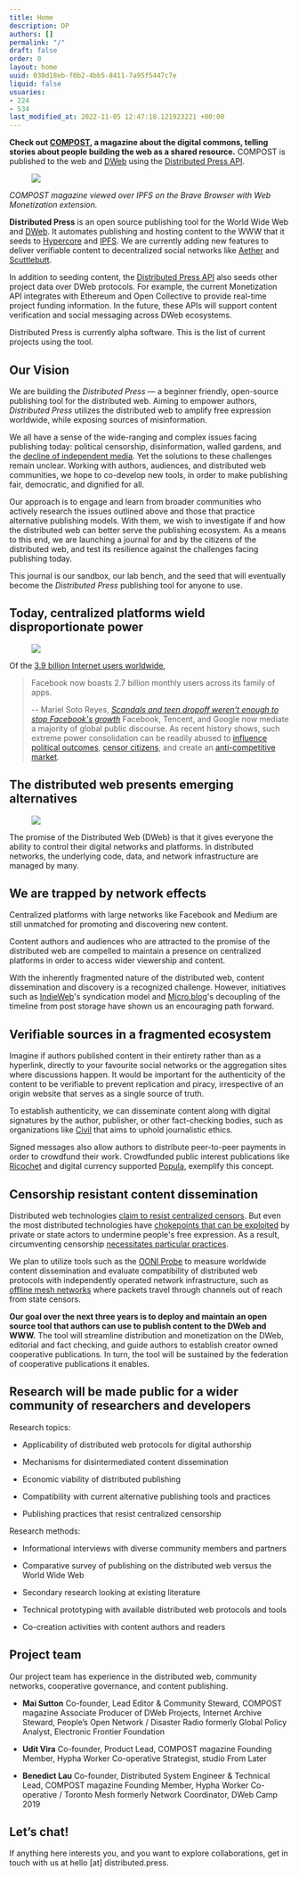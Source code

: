 ```yaml
---
title: Home
description: DP
authors: []
permalink: "/"
draft: false
order: 0
layout: home
uuid: 030d18eb-f0b2-4bb5-8411-7a95f5447c7e
liquid: false
usuaries:
- 224
- 534
last_modified_at: 2022-11-05 12:47:18.121923221 +00:00
---
```


<p><strong>Check out <a href="https://compost.digital" rel="noopener" referrerpolicy="strict-origin-when-cross-origin">COMPOST</a>, a magazine about the digital commons, telling stories about people building the web as a shared resource.</strong> COMPOST is published to the web and <a href="https://getdweb.net" rel="noopener" referrerpolicy="strict-origin-when-cross-origin">DWeb</a> using the <a href="https://github.com/hyphacoop/api.distributed.press" rel="noopener" referrerpolicy="strict-origin-when-cross-origin">Distributed Press API</a>.</p><figure><img src="https://panel.sutty.nl/rails/active_storage/blobs/eyJfcmFpbHMiOnsibWVzc2FnZSI6IkJBaHBBdjAvIiwiZXhwIjpudWxsLCJwdXIiOiJibG9iX2lkIn19--96f931894b37c9600b9d3a8e14b36dac031ef782/2021-03-06-one-brave-ipns.png" class="img-fluid"></figure><p><em>COMPOST magazine viewed over IPFS on the Brave Browser with Web Monetization extension.</em></p><p></p><p><strong>Distributed Press</strong> is an open source publishing tool for the World Wide Web and <a href="https://getdweb.net" rel="noopener" referrerpolicy="strict-origin-when-cross-origin">DWeb</a>. It automates publishing and hosting content to the WWW that it seeds to <a href="https://hypercore-protocol.org/" rel="noopener" referrerpolicy="strict-origin-when-cross-origin">Hypercore</a> and <a href="https://ipfs.io" rel="noopener" referrerpolicy="strict-origin-when-cross-origin">IPFS</a>. We are currently adding new features to deliver verifiable content to decentralized social networks like <a href="https://getaether.net/" rel="noopener" referrerpolicy="strict-origin-when-cross-origin">Aether</a> and <a href="https://scuttlebutt.nz/" rel="noopener" referrerpolicy="strict-origin-when-cross-origin">Scuttlebutt</a>.</p><p>In addition to seeding content, the <a href="https://github.com/hyphacoop/api.distributed.press" rel="noopener" referrerpolicy="strict-origin-when-cross-origin">Distributed Press API</a> also seeds other project data over DWeb protocols. For example, the current Monetization API integrates with Ethereum and Open Collective to provide real-time project funding information. In the future, these APIs will support content verification and social messaging across DWeb ecosystems.</p><p>Distributed Press is currently alpha software. This is the list of current projects using the tool.</p><h2 id="our-vision">Our Vision</h2><p>We are building the <em>Distributed Press</em> — a beginner friendly, open-source publishing tool for the distributed web. Aiming to empower authors, <em>Distributed Press</em> utilizes the distributed web to amplify free expression worldwide, while exposing sources of misinformation.</p><p>We all have a sense of the wide-ranging and complex issues facing publishing today: political censorship, disinformation, walled gardens, and the <a href="https://www.cima.ned.org/publication/confronting-the-crisis-in-independent-media/" rel="noopener" referrerpolicy="strict-origin-when-cross-origin">decline of independent media</a>. Yet the solutions to these challenges remain unclear. Working with authors, audiences, and distributed web communities, we hope to co-develop new tools, in order to make publishing fair, democratic, and dignified for all.</p><p>Our approach is to engage and learn from broader communities who actively research the issues outlined above and those that practice alternative publishing models. With them, we wish to investigate if and how the distributed web can better serve the publishing ecosystem. As a means to this end, we are launching a journal for and by the citizens of the distributed web, and test its resilience against the challenges facing publishing today.</p><p>This journal is our sandbox, our lab bench, and the seed that will eventually become the <em>Distributed Press</em> publishing tool for anyone to use.</p><h2 id="today-centralized-platforms-wield-disproportionate-power">Today, centralized platforms wield disproportionate power</h2><figure><img src="https://panel.sutty.nl/rails/active_storage/blobs/eyJfcmFpbHMiOnsibWVzc2FnZSI6IkJBaHBBdjgvIiwiZXhwIjpudWxsLCJwdXIiOiJibG9iX2lkIn19--fd8081cf5cf38e3664aeedac5313b54162139dca/Layer_7.png" class="img-fluid"></figure><p></p><p>Of the <a href="https://www.statista.com/topics/1145/internet-usage-worldwide/" rel="noopener" referrerpolicy="strict-origin-when-cross-origin">3.9 billion Internet users worldwide</a>,</p><blockquote class="blockquote">
<p>Facebook now boasts 2.7 billion monthly users across its family of apps.</p>
<p>-- Mariel Soto Reyes, <em><a href="https://www.businessinsider.com/facebook-grew-monthly-average-users-in-q1-2019-4" rel="noopener" referrerpolicy="strict-origin-when-cross-origin">Scandals and teen dropoff weren't enough to stop Facebook's growth</a></em> Facebook, Tencent, and Google now mediate a majority of global public discourse. As recent history shows, such extreme power consolidation can be readily abused to <a href="https://en.wikipedia.org/wiki/Facebook%E2%80%93Cambridge_Analytica_data_scandal" rel="noopener" referrerpolicy="strict-origin-when-cross-origin">influence political outcomes</a>, <a href="https://citizenlab.ca/tag/wechat/" rel="noopener" referrerpolicy="strict-origin-when-cross-origin">censor citizens</a>, and create an <a href="https://ec.europa.eu/commission/presscorner/detail/en/IP_19_1770" rel="noopener" referrerpolicy="strict-origin-when-cross-origin">anti-competitive market</a>.</p>
</blockquote><h2 id="the-distributed-web-presents-emerging-alternatives">The distributed web presents emerging alternatives</h2><figure><img src="https://panel.sutty.nl/rails/active_storage/blobs/eyJfcmFpbHMiOnsibWVzc2FnZSI6IkJBaHBBZ0JBIiwiZXhwIjpudWxsLCJwdXIiOiJibG9iX2lkIn19--11e677254d6df93261f83427d8b1dbab1f52ded1/Layer_8.png" class="img-fluid"></figure><p></p><p>The promise of the Distributed Web (DWeb) is that it gives everyone the ability to control their digital networks and platforms. In distributed networks, the underlying code, data, and network infrastructure are managed by many.</p><h2 id="we-are-trapped-by-network-effects">We are trapped by network effects</h2><p>Centralized platforms with large networks like Facebook and Medium are still unmatched for promoting and discovering new content.</p><p>Content authors and audiences who are attracted to the promise of the distributed web are compelled to maintain a presence on centralized platforms in order to access wider viewership and content.</p><p>With the inherently fragmented nature of the distributed web, content dissemination and discovery is a recognized challenge. However, initiatives such as <a href="https://indieweb.org" rel="noopener" referrerpolicy="strict-origin-when-cross-origin">IndieWeb</a>'s syndication model and <a href="https://micro.blog" rel="noopener" referrerpolicy="strict-origin-when-cross-origin">Micro.blog</a>'s decoupling of the timeline from post storage have shown us an encouraging path forward.</p><h2 id="verifiable-sources-in-a-fragmented-ecosystem">Verifiable sources in a fragmented ecosystem</h2><p>Imagine if authors published content in their entirety rather than as a hyperlink, directly to your favourite social networks or the aggregation sites where discussions happen. It would be important for the authenticity of the content to be verifiable to prevent replication and piracy, irrespective of an origin website that serves as a single source of truth.</p><p>To establish authenticity, we can disseminate content along with digital signatures by the author, publisher, or other fact-checking bodies, such as organizations like <a href="https://civil.co" rel="noopener" referrerpolicy="strict-origin-when-cross-origin">Civil</a> that aims to uphold journalistic ethics.</p><p>Signed messages also allow authors to distribute peer-to-peer payments in order to crowdfund their work. Crowdfunded public interest publications like <a href="https://ricochet.media" rel="noopener" referrerpolicy="strict-origin-when-cross-origin">Ricochet</a> and digital currency supported <a href="https://popula.com" rel="noopener" referrerpolicy="strict-origin-when-cross-origin">Popula</a>, exemplify this concept.</p><h2 id="censorship-resistant-content-dissemination">Censorship resistant content dissemination</h2><p>Distributed web technologies <a href="https://ipfs.io/blog/24-uncensorable-wikipedia/" rel="noopener" referrerpolicy="strict-origin-when-cross-origin">claim to resist centralized censors</a>. But even the most distributed technologies have <a href="https://github.com/ipfs/ipfs/issues/419" rel="noopener" referrerpolicy="strict-origin-when-cross-origin">chokepoints that can be exploited</a> by private or state actors to undermine people's free expression. As a result, circumventing censorship <a href="https://github.com/ipfs/notes/issues/281" rel="noopener" referrerpolicy="strict-origin-when-cross-origin">necessitates particular practices</a>.</p><p>We plan to utilize tools such as the <a href="https://ooni.org/nettest/" rel="noopener" referrerpolicy="strict-origin-when-cross-origin">OONI Probe</a> to measure worldwide content dissemination and evaluate compatibility of distributed web protocols with independently operated network infrastructure, such as <a href="https://edgeryders.eu/t/a-radically-new-internet-a-study-on-p2p-protocols-and-mesh-networks/9802" rel="noopener" referrerpolicy="strict-origin-when-cross-origin">offline mesh networks</a> where packets travel through channels out of reach from state censors.</p><p><strong>Our goal over the next three years is to deploy and maintain an open source tool that authors can use to publish content to the DWeb and WWW.</strong> The tool will streamline distribution and monetization on the DWeb, editorial and fact checking, and guide authors to establish creator owned cooperative publications. In turn, the tool will be sustained by the federation of cooperative publications it enables.</p><h2 id="research-will-be-made-public-for-a-wider-community-of-researchers-and-developers">Research will be made public for a wider community of researchers and developers</h2><p>Research topics:</p><ul>
<li><p>Applicability of distributed web protocols for digital authorship</p></li>
<li><p>Mechanisms for disintermediated content dissemination</p></li>
<li><p>Economic viability of distributed publishing</p></li>
<li><p>Compatibility with current alternative publishing tools and practices</p></li>
<li><p>Publishing practices that resist centralized censorship</p></li>
</ul><p>Research methods:</p><ul>
<li><p>Informational interviews with diverse community members and partners</p></li>
<li><p>Comparative survey of publishing on the distributed web versus the World Wide Web</p></li>
<li><p>Secondary research looking at existing literature</p></li>
<li><p>Technical prototyping with available distributed web protocols and tools</p></li>
<li><p>Co-creation activities with content authors and readers</p></li>
</ul><h2 id="project-team">Project team</h2><p>Our project team has experience in the distributed web, community networks, cooperative governance, and content publishing.</p><ul>
<li><p><strong>Mai Sutton</strong> Co-founder, Lead Editor &amp; Community Steward, COMPOST magazine Associate Producer of DWeb Projects, Internet Archive Steward, People’s Open Network / Disaster Radio formerly Global Policy Analyst, Electronic Frontier Foundation</p></li>
<li><p><strong>Udit Vira</strong> Co-founder, Product Lead, COMPOST magazine Founding Member, Hypha Worker Co-operative Strategist, studio From Later</p></li>
<li><p><strong>Benedict Lau</strong> Co-founder, Distributed System Engineer &amp; Technical Lead, COMPOST magazine Founding Member, Hypha Worker Co-operative / Toronto Mesh formerly Network Coordinator, DWeb Camp 2019</p></li>
</ul><h2 id="let's-chat!">Let’s chat!</h2><p>If anything here interests you, and you want to explore collaborations, get in touch with us at hello [at] distributed.press.</p>